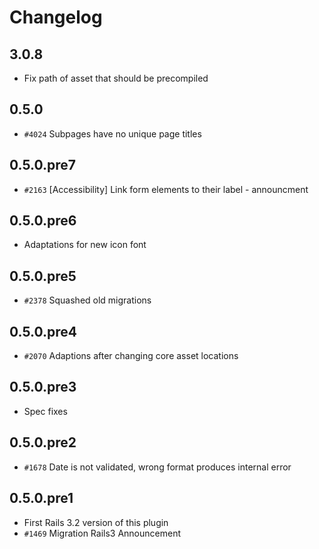 # Changelog

## 3.0.8

* Fix path of asset that should be precompiled

## 0.5.0

* `#4024` Subpages have no unique page titles

## 0.5.0.pre7

* `#2163` [Accessibility] Link form elements to their label - announcment

## 0.5.0.pre6

* Adaptations for new icon font

## 0.5.0.pre5

* `#2378` Squashed old migrations

## 0.5.0.pre4

* `#2070` Adaptions after changing core asset locations

## 0.5.0.pre3

* Spec fixes

## 0.5.0.pre2

* `#1678` Date is not validated, wrong format produces internal error

## 0.5.0.pre1

* First Rails 3.2 version of this plugin
* `#1469` Migration Rails3 Announcement
